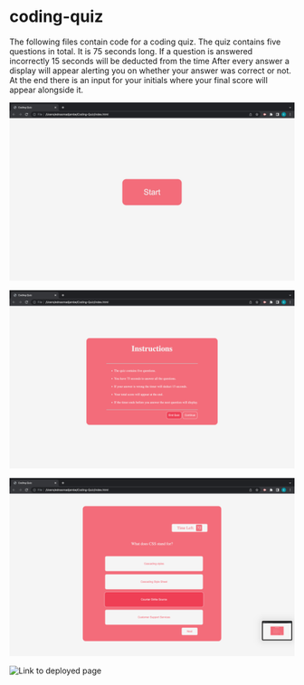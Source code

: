 # coding-quiz

The following files contain code for a coding quiz.
The quiz contains five questions in total.
It is 75 seconds long.
If a question is answered incorrectly 15 seconds will be deducted from the time
After every answer a display will appear alerting you on whether your answer was correct or not.
At the end there is an input for your initials where your final score will appear alongside it. 




![screenshot from my coding quiz](./Images/31C52CB8-837C-474B-AC59-966895EDCBAB.jpeg)

![screenshot from my coding quiz](./Images/Screen%20Shot%202022-08-11%20at%2010.52.49%20PM.png)

![screenshot from my coding quiz](./Images/Screen%20Shot%202022-08-11%20at%2010.52.55%20PM.png)



![Link to deployed page](https://edna1999.github.io/coding-quiz/)